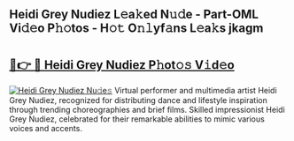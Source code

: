 ## Heidi Grey Nudiez L𝚎a𝚔ed N𝚞𝚍e - Part-OML Vi𝚍𝚎o P𝚑𝚘tos - H𝚘𝚝 O𝚗𝚕yf𝚊ns L𝚎a𝚔s jkagm

# <h2><a href="http://kf39ag2.oniu.top/?m=Heidi+Grey+Nudiez">🔗👉 🔴 Heidi Grey Nudiez P𝚑ot𝚘𝚜 V𝚒d𝚎o</a></h2>

[![Heidi Grey Nudiez Nu𝚍e𝚜](https://i.imgur.com/0qMVB7G.gif)](http://kf39ag2.oniu.top/?m=Heidi+Grey+Nudiez)
Virtual performer and multimedia artist Heidi Grey Nudiez, recognized for distributing dance and lifestyle inspiration through trending choreographies and brief films. Skilled impressionist Heidi Grey Nudiez, celebrated for their remarkable abilities to mimic various voices and accents.  
